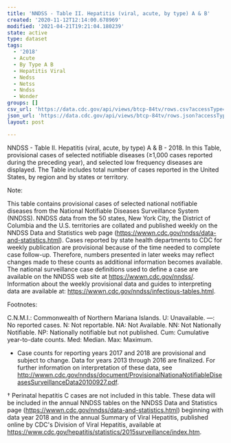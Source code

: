 ```yaml
---
title: 'NNDSS - Table II. Hepatitis (viral, acute, by type) A & B'
created: '2020-11-12T12:14:00.678969'
modified: '2021-04-21T19:21:04.180239'
state: active
type: dataset
tags:
  - '2018'
  - Acute
  - By Type A B
  - Hepatitis Viral
  - Nedss
  - Netss
  - Nndss
  - Wonder
groups: []
csv_url: 'https://data.cdc.gov/api/views/btcp-84tv/rows.csv?accessType=DOWNLOAD'
json_url: 'https://data.cdc.gov/api/views/btcp-84tv/rows.json?accessType=DOWNLOAD'
layout: post

---
```

NNDSS - Table II. Hepatitis (viral, acute, by type) A & B - 2018. In this Table, provisional cases of selected notifiable diseases (≥1,000 cases reported during the preceding year), and selected low frequency diseases are displayed. The Table includes total number of cases reported in the United States, by region and by states or territory.

Note:

This table contains provisional cases of selected national notifiable diseases from the National Notifiable Diseases Surveillance System (NNDSS). NNDSS data from the 50 states, New York City, the District of Columbia and the U.S. territories are collated and published weekly on the NNDSS Data and Statistics web page (https://wwwn.cdc.gov/nndss/data-and-statistics.html). Cases reported by state health departments to CDC for weekly publication are provisional because of the time needed to complete case follow-up.  Therefore, numbers presented in later weeks may reflect changes made to these counts as additional information becomes available. The national surveillance case definitions used to define a case are available on the NNDSS web site at https://wwwn.cdc.gov/nndss/. Information about the weekly provisional data and guides to interpreting data are available at: https://wwwn.cdc.gov/nndss/infectious-tables.html.
 
Footnotes:

C.N.M.I.: Commonwealth of Northern Mariana Islands. 
U: Unavailable. —: No reported cases. N: Not reportable. NA:  Not Available.  NN: Not Nationally Notifiable. NP: Nationally notifiable but not published. Cum: Cumulative year-to-date counts. Med: Median. Max: Maximum. 

* Case counts for reporting years 2017 and 2018 are provisional and subject to change. Data for years 2013 through 2016 are finalized. For further information on interpretation of these data, see http://wwwn.cdc.gov/nndss/document/ProvisionalNationaNotifiableDiseasesSurveillanceData20100927.pdf.  

† Perinatal hepatitis C cases are not included in this table. These data will be included in the annual NNDSS tables on the NNDSS Data and Statistics page (https://wwwn.cdc.gov/nndss/data-and-statistics.html) beginning with data year 2018 and in the annual Summary of Viral Hepatitis, published online by CDC's Division of Viral Hepatitis, available at https://www.cdc.gov/hepatitis/statistics/2015surveillance/index.htm.
